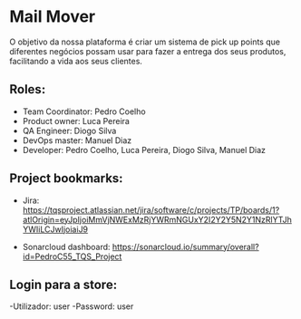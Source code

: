# Mail Mover
  O objetivo da nossa plataforma é criar um sistema de pick up points que diferentes negócios possam usar para fazer a entrega dos seus produtos, facilitando a vida aos seus clientes. 


## Roles: 
  - Team Coordinator: Pedro Coelho
  - Product owner: Luca Pereira
  - QA Engineer: Diogo Silva
  - DevOps master: Manuel Diaz
  - Developer: Pedro Coelho, Luca Pereira, Diogo Silva, Manuel Diaz


## Project bookmarks: 
  - Jira: https://tqsproject.atlassian.net/jira/software/c/projects/TP/boards/1?atlOrigin=eyJpIjoiMmVjNWExMzRjYWRmNGUxY2I2Y2Y5N2Y1NzRlYTJhYWIiLCJwIjoiaiJ9

- Sonarcloud dashboard: https://sonarcloud.io/summary/overall?id=PedroC55_TQS_Project

## Login para a store:
  -Utilizador: user
  -Password: user
